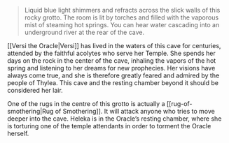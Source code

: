 > Liquid blue light shimmers and refracts across the slick walls of this rocky grotto. The room is lit by torches and filled with the vaporous mist of steaming hot springs. You can hear water cascading into an underground river at the rear of the cave.

[[Versi the Oracle|Versi]] has lived in the waters of this cave for centuries, attended by the faithful acolytes who serve her Temple. She spends her days on the rock in the center of the cave, inhaling the vapors of the hot spring and listening to her dreams for new prophecies. Her visions have always come true, and she is therefore greatly feared and admired by the people of Thylea. This cave and the resting chamber beyond it should be considered her lair.

One of the rugs in the centre of this grotto is actually a [[rug-of-smothering|Rug of Smothering]]. It will attack anyone who tries to move deeper into the cave. Heleka is in the Oracle’s resting chamber, where she is torturing one of the temple attendants in order to torment the Oracle herself.